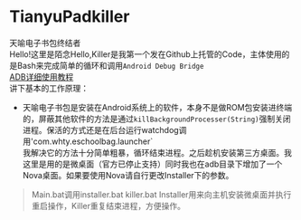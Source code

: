 # TianyuPadkiller
天喻电子书包终结者<br>
Hello!这里是陌念Hello,Killer是我第一个发在Github上托管的Code，主体使用的是Bash来完成简单的循环和调用`Android Debug Bridge`<br>
[ADB详细使用教程](https://github.com/mzlogin/awesome-adb "ADB Usage Complete / ADB 用法大全")<br>
讲下基本的工作原理：<br>
* 天喻电子书包是安装在Android系统上的软件，本身不是做ROM包安装进终端的，屏蔽其他软件的方法是通过`killBackgroundProcesser(String)`强制关闭进程。保活的方式还是在后台运行watchdog调用'com.whty.eschoolbag.launcher`<br>我解决它的方法十分简单粗暴，循环结束进程。之后趁机安装第三方桌面。我这里是用的是微桌面（官方已停止支持）同时我也在adb目录下增加了一个Nova桌面。如果要使用Nova请自行更改Installer下的参数。
>Main.bat调用installer.bat  killer.bat  Installer用来向主机安装微桌面并执行重启操作，Killer重复结束进程，方便操作。
